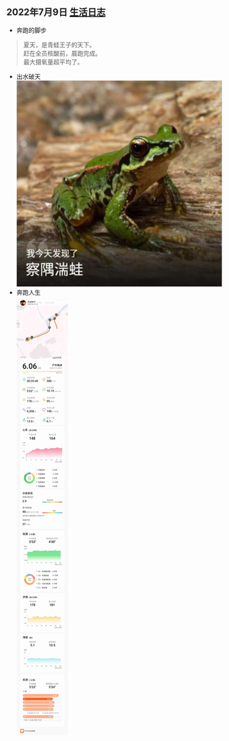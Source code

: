 ## 2022年7月9日  [生活日志](../life.md)
- 奔跑的脚步 
> 夏天，是青蛙王子的天下。  
赶在全员核酸前，晨跑完成。  
最大摄氧量超平均了。  
> 
- 出水破天
![](../img/20220709.jpg)
- 奔跑人生  
![](../img/20220709r.jpg)
